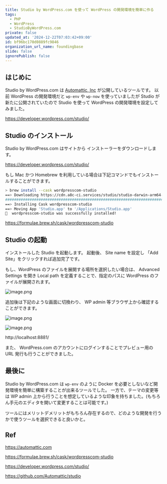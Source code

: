 ```yaml
---
title: Studio by WordPress.com を使って WordPress の開発環境を簡単に作る
tags:
  - PHP
  - WordPress
  - StudioByWordPress.com
private: false
updated_at: '2024-12-22T07:03:42+09:00'
id: bf96bc170d0889fc9846
organization_url_name: foundingbase
slide: false
ignorePublish: false
---
```


## はじめに

Studio by WordPress.com は [Automattic, Inc](https://automattic.com) が公開しているツールです。
以前 WordPress の開発環境だと `wp-env` や `wp-now` を使っていましたが Studio が新たに公開されていたので Studio を使って WordPress の開発環境を設定してみました。

https://developer.wordpress.com/studio/

## Studio のインストール

Studio by WordPress.com はサイトから インストーラーをダウンロードします。

https://developer.wordpress.com/studio/

もし Mac かつ Homebrew を利用している場合は下記コマンドでもインストールすることができます。

```sh
> brew install --cask wordpresscom-studio
==> Downloading https://cdn.a8c-ci.services/studio/studio-darwin-arm64-v1.2.2.app.zip
############################################################################################################################################################ 100.0%
==> Installing Cask wordpresscom-studio
==> Moving App 'Studio.app' to '/Applications/Studio.app'
🍺  wordpresscom-studio was successfully installed!
```

https://formulae.brew.sh/cask/wordpresscom-studio

## Studio の起動

インストールした Studio を起動します。
起動後、 Site name を設定し 「Add Site」をクリックすれば追加完了です。

もし、WordPress のファイルを展開する場所を選択したい場合は、 Advanced Settings を開き Local path を定義することで、指定のパスに WordPress のファイルが展開されます。

![image.png](https://qiita-image-store.s3.ap-northeast-1.amazonaws.com/0/55950/8487d9cb-97c9-9096-272b-f6ce38fc432b.png)

追加後は下記のような画面に切換わり、 WP admin 等ブラウザ上から確認することができます。

![image.png](https://qiita-image-store.s3.ap-northeast-1.amazonaws.com/0/55950/ef142b34-7034-9659-ce0e-b29cc426fcee.png)

![image.png](https://qiita-image-store.s3.ap-northeast-1.amazonaws.com/0/55950/99b58d43-1b7c-d8f9-338c-345d7f4ebbd4.png)

http://localhost:8881/

また、 WordPress.com のアカウントにログインすることでプレビュー用の URL 発行も行うことができました。

## 最後に

Studio by WordPress.com は `wp-env` のように Docker を必要としないなど開発環境を簡単に構築することが出来るツールでした。
一方で、テーマの変更等は WP admin 上から行うことを想定しているような印象を持ちました。(もちろん手元のエディタを開いて変更することは可能です。)

ツールにはメリットデメリットがもちろん存在するので、どのような開発を行うかで使うツールを選択できると良いかと。

## Ref

https://automattic.com

https://formulae.brew.sh/cask/wordpresscom-studio

https://developer.wordpress.com/studio/

https://github.com/Automattic/studio
